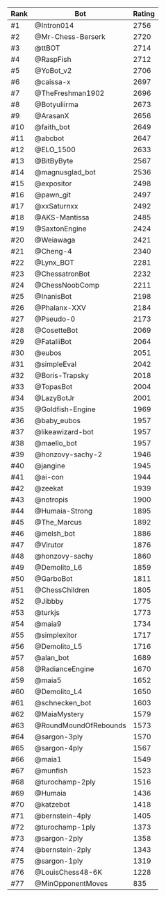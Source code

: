 Rank|Bot|Rating
---|---|---
#1|@Intron014|2756
#2|@Mr-Chess-Berserk|2720
#3|@ttBOT|2714
#4|@RaspFish|2712
#5|@YoBot_v2|2706
#6|@caissa-x|2697
#7|@TheFreshman1902|2696
#8|@Botyuliirma|2673
#9|@ArasanX|2656
#10|@faith_bot|2649
#11|@abcbot|2647
#12|@ELO_1500|2633
#13|@BitByByte|2567
#14|@magnusglad_bot|2536
#15|@expositor|2498
#16|@pawn_git|2497
#17|@xxSaturnxx|2492
#18|@AKS-Mantissa|2485
#19|@SaxtonEngine|2424
#20|@Weiawaga|2421
#21|@Cheng-4|2340
#22|@Lynx_BOT|2281
#23|@ChessatronBot|2232
#24|@ChessNoobComp|2211
#25|@InanisBot|2198
#26|@Phalanx-XXV|2184
#27|@Pseudo-0|2173
#28|@CosetteBot|2069
#29|@FataliiBot|2064
#30|@eubos|2051
#31|@simpleEval|2042
#32|@Boris-Trapsky|2018
#33|@TopasBot|2004
#34|@LazyBotJr|2001
#35|@Goldfish-Engine|1969
#36|@baby_eubos|1957
#37|@likeawizard-bot|1957
#38|@maello_bot|1957
#39|@honzovy-sachy-2|1946
#40|@jangine|1945
#41|@ai-con|1944
#42|@zeekat|1939
#43|@notropis|1900
#44|@Humaia-Strong|1895
#45|@The_Marcus|1892
#46|@melsh_bot|1886
#47|@Virutor|1876
#48|@honzovy-sachy|1860
#49|@Demolito_L6|1859
#50|@GarboBot|1811
#51|@ChessChildren|1805
#52|@Jibbby|1775
#53|@turkjs|1773
#54|@maia9|1734
#55|@simplexitor|1717
#56|@Demolito_L5|1716
#57|@alan_bot|1689
#58|@RadianceEngine|1670
#59|@maia5|1652
#60|@Demolito_L4|1650
#61|@schnecken_bot|1603
#62|@MaiaMystery|1579
#63|@RoundMoundOfRebounds|1573
#64|@sargon-3ply|1570
#65|@sargon-4ply|1567
#66|@maia1|1549
#67|@munfish|1523
#68|@turochamp-2ply|1516
#69|@Humaia|1436
#70|@katzebot|1418
#71|@bernstein-4ply|1405
#72|@turochamp-1ply|1373
#73|@sargon-2ply|1358
#74|@bernstein-2ply|1343
#75|@sargon-1ply|1319
#76|@LouisChess48-6K|1228
#77|@MinOpponentMoves|835
